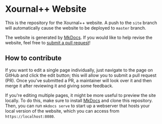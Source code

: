 # Xournal++ Website

This is the repository for the Xournal++ website. A push to the `site` branch
will automatically cause the website to be deployed to `master` branch.

The website is generated by [MkDocs][mkdocs]. If you would like to help revise
the website, feel free to [submit a pull
request](https://github.com/xournalpp/xournalpp.github.io/pulls)!

## How to contribute

If you want to edit a single page individually, just navigate to the page on
GitHub and click the edit button; this will allow you to submit a pull request
(PR). Once you've submitted a PR, a maintainer will look over it and then merge
it after reviewing it and giving some feedback.

If you're editing multiple pages, it might be more useful to preview the site
locally. To do this, make sure to install [MkDocs][mkdocs] and clone this
repository. Then, you can run `mkdocs serve` to start up a webserver that hosts
your local version of the website, which you can access from
`https://localhost:8080`.

[mkdocs]: https://mkdocs.org
